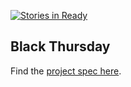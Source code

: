 [![Stories in Ready](https://badge.waffle.io/alirezaandersen/black_thursday.png?label=ready&title=Ready)](https://waffle.io/alirezaandersen/black_thursday)
## Black Thursday

Find the [project spec here](https://github.com/turingschool/curriculum/blob/master/source/projects/black_thursday.markdown).
